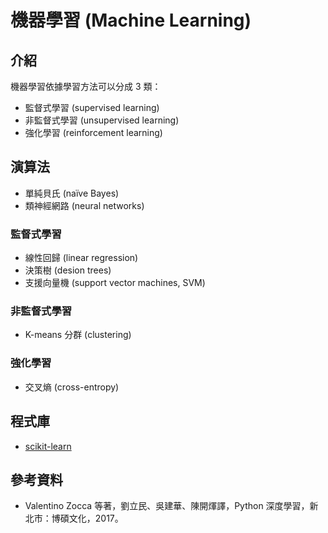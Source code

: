 # 機器學習 (Machine Learning)

## 介紹

機器學習依據學習方法可以分成 3 類：
* 監督式學習 (supervised learning)
* 非監督式學習 (unsupervised learning)
* 強化學習 (reinforcement learning)

## 演算法

* 單純貝氏 (naïve Bayes)
* 類神經網路 (neural networks)

### 監督式學習

* 線性回歸 (linear regression)
* 決策樹 (desion trees)
* 支援向量機 (support vector machines, SVM)

### 非監督式學習

* K-means 分群 (clustering)

### 強化學習

* 交叉熵 (cross-entropy)

## 程式庫

* [scikit-learn](http://scikit-learn.org/)

## 參考資料

* Valentino Zocca 等著，劉立民、吳建華、陳開煇譯，Python 深度學習，新北市：博碩文化，2017。